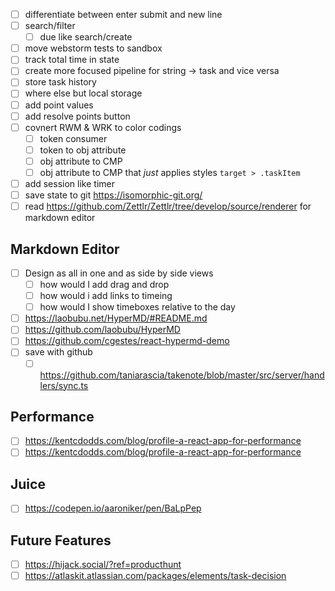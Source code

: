 - [ ] differentiate between enter submit and new line
- [ ] search/filter
  - [ ] due like search/create
- [ ] move webstorm tests to sandbox
- [ ] track total time in state
- [ ] create more focused pipeline for string -> task and vice versa
- [ ] store task history
- [ ] where else but local storage
- [ ] add point values
- [ ] add resolve points button
- [ ] covnert RWM & WRK to color codings
  - [ ] token consumer
  - [ ] token to obj attribute
  - [ ] obj attribute to CMP
  - [ ] obj attribute to CMP that _just_ applies styles `target > .taskItem`
- [ ] add session like timer
- [ ] save state to git https://isomorphic-git.org/
- [ ] read https://github.com/Zettlr/Zettlr/tree/develop/source/renderer for markdown editor

## Markdown Editor

- [ ] Design as all in one and as side by side views
  - [ ] how would I add drag and drop
  - [ ] how would i add links to timeing
  - [ ] how would I show timeboxes relative to the day
- [ ] https://laobubu.net/HyperMD/#README.md
- [ ] https://github.com/laobubu/HyperMD
- [ ] https://github.com/cgestes/react-hypermd-demo
- [ ] save with github
  - [ ] https://github.com/taniarascia/takenote/blob/master/src/server/handlers/sync.ts

## Performance

- [ ] https://kentcdodds.com/blog/profile-a-react-app-for-performance
- [ ] https://kentcdodds.com/blog/profile-a-react-app-for-performance

## Juice

- [ ] https://codepen.io/aaroniker/pen/BaLpPep

## Future Features

- [ ] https://hijack.social/?ref=producthunt
- [ ] https://atlaskit.atlassian.com/packages/elements/task-decision
